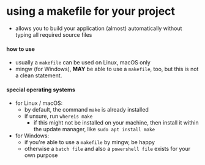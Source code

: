 #   using a makefile for your project
-   allows you to build your application (almost) automatically without typing all required source files

####    how to use
-   usually a `makefile` can be used on Linux, macOS only
-   mingw (for Windows), **MAY** be able to use a `makefile`, too, but this is not a clean statement.

####    special operating systems
-   for Linux / macOS:
    -   by default, the command `make` is already installed
    -   if unsure, run ```whereis make```
        -   if this might not be installed on your machine, then install it within the update manager, like ```sudo apt install make```
-   for Windows:
    -   if you're able to use a `makefile` by mingw, be happy
    -   otherwise a `batch file` and also a `powershell file` exists for your own purpose